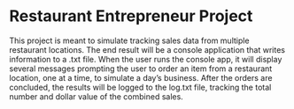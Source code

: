 # Restaurant Entrepreneur Project
 This project is meant to simulate tracking sales data from multiple restaurant locations. The end result will be a console application that writes information to a .txt file. When the user runs the console app, it will display several messages prompting the user to order an item from a restaurant location, one at a time, to simulate a day’s business. After the orders are concluded, the results will be logged to the log.txt file, tracking the total number and dollar value of the combined sales. 
